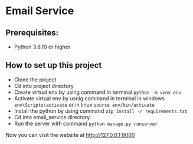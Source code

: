 # Email Service

## Prerequisites:
- Python 3.8.10 or higher

## How to set up this project
- Clone the project
- Cd into project directory
- Create virtual env by using command in terminal `python -m venv env`
- Activate virtual env by usnig command in terminal in windows `env\Scripts\activate` or in linux `source env/bin/activate`
- Install the python by using command `pip install -r requirements.txt`
- Cd into email_service directory.
- Run the server with command `python manage.py runserver`

Now you can visit the website at <http://127.0.0.1:8000>
